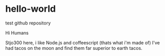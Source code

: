 # hello-world
test github repository

Hi Humans

Stjo300 here, i like Node.js and coffeescript (thats what i'm made of)
I've had tacos on the moon and find them far superior to earth tacos.
